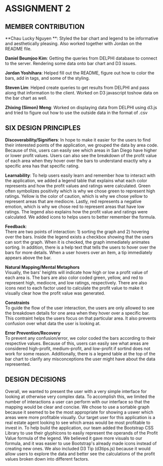ASSIGNMENT 2 
============  

MEMBER CONTRIBUTION
-------------------
**Chau Lucky Nguyen **: Styled the bar chart and legend to be informative and aesthetically pleasing. Also worked together with Jordan on the README file.  

**Daniel Beumjoo Kim**: Getting the queries from DELPHI database to connect to the server. Rendering some data onto bar chart and D3 issues.  

**Jordan Yoshihara**: Helped fill out the README, figure out how to color the bars, add in tags, and some of the styling.  

**Steven Lim**: Helped create queries to get results from DELPHI and pass along that information to the client. Worked on D3 javascript toshow data on the bar chart as well.  

**Zhixing (Simon) Meng**: Worked on displaying data from DELPHI using d3.js and tried to figure out how to use the outside data in the format of .csv

SIX DESIGN PRINCIPLES
---------------------
**Discoverability/Signifiers**: 
In hope to make it easier for the users to find their interested points of the application, we grouped the data by area code. Because of this, users can easily see which areas in San Diego have higher or lower profit values. Users can also see the breakdown of the profit value of each area when they hover over the bars to understand exactly why a specific area has that specific rating. 

**Learnability**: 
To help users easily learn and remember how to interact with the application, we added a legend table that explains what each color represents and how the profit values and ratings were calculated. Green often symbolizes positivity which is why we chose green to represent high ratings. Yellow is the color of caution, which is why we chose yellow to represent areas that are mediocre. Lastly, red represents a negative emotion, which is why we chose red to represent areas that have low ratings. The legend also explains how the profit value and ratings were calculated. We added icons to helps users to better remember the formula.  

**Feedback**:  
There are two points of interaction: 1) sorting the graph and 2) hovering over the bars. Inside the legend exists a checkbox showing that the users can sort the graph. When it is checked, the graph immediately animates sorting. In addition, there is a help text that tells the users to hover over the bars for more details. When a user hovers over an item, a tip immediately appears above the bar.  

**Natural Mapping/Mental Metaphors**  
Visually, the bars' heights will indicate how high or low a profit value of each area is. The bars are also color coded green, yellow, and red to represent high, mediocre, and low ratings, respectively. There are also icons next to each factor used to calculate the profit value to make it visually clear how the profit value was generated.  

**Constraints**  
To guide the flow of the user interaction, the users are only allowed to see the breakdown details for one area when they hover over a specific bar. This contraint helps the users focus on that particular area. It also prevents confusion over what data the user is looking at.  

**Error Prevention/Recovery**  
To prevent any confusion/error, we color coded the bars according to their respective values. Because of this, users can easily see what areas are considered high-profit, medium-profit, and low-profit if sortind does not work for some reason. Additionally, there is a legend table at the top of the bar chart to clarify any misconceptions the user might have about the data represented.  

DESIGN DECISIONS
----------------
Overall, we wanted to present the user with a very simple interface for looking at otherwise very complex data. To accomplish this, we limited the number of interactions a user can perform with our interface so that the mapping would be clear and concise. We chose to use a sortable graph because it seemed to be the most appropriate for showing a uswer which areas were more profitable visually. Our target user for this application is a real estate agent looking to see which areas would be most profitable to invest in. To help build the application, our team added the Bootstrap CSS Library to use their glyphicons to easily represent the operands of the Profit Value formula of the legend. We believed it gave more visuals to our formula, and it was easier to use Bootstrap's already made icons instead of creating new ones. We also included D3 Tip (d3tips.js) because it would allow users to explore the data and better see the calculations of the profit values broken down into different factors.  



